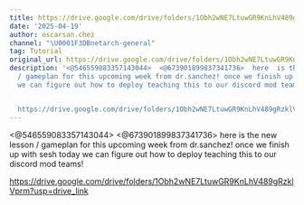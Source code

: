```yaml
---
title: https://drive.google.com/drive/folders/1Obh2wNE7LtuwGR9KnLhV489gRzklVprm?usp=drive_link
date: '2025-04-19'
author: oscarsan.chez
channel: "\U0001F3DBnetarch-general"
tag: Tutorial
original_url: https://drive.google.com/drive/folders/1Obh2wNE7LtuwGR9KnLhV489gRzklVprm?usp=drive_link
description: '<@546559083357143044>  <@673901899837341736>  here  is the new lesson
  / gameplan for this upcoming week from dr.sanchez! once we finish up with sesh today
  we can figure out how to deploy teaching this to our discord mod teams!


  https://drive.google.com/drive/folders/1Obh2wNE7LtuwGR9KnLhV489gRzklVprm?usp=drive_link'
---
```


<@546559083357143044>  <@673901899837341736>  here  is the new lesson / gameplan for this upcoming week from dr.sanchez! once we finish up with sesh today we can figure out how to deploy teaching this to our discord mod teams!

https://drive.google.com/drive/folders/1Obh2wNE7LtuwGR9KnLhV489gRzklVprm?usp=drive_link